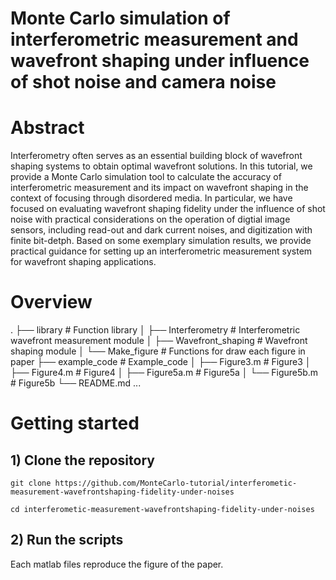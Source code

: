 # Monte Carlo simulation of interferometric measurement and wavefront shaping under influence of shot noise and camera noise 
# Abstract
Interferometry often serves as an essential building block of wavefront shaping systems to obtain optimal wavefront solutions. In this tutorial, we provide a Monte Carlo simulation tool to calculate the accuracy of interferometric measurement and its impact on wavefront shaping in the context of focusing through disordered media. In particular, we have focused on evaluating wavefront shaping fidelity under the influence of shot noise with practical considerations on the operation of digtial image sensors, including read-out and dark current noises, and digitization with finite bit-detph. Based on some exemplary simulation results, we provide practical guidance for setting up an interferometric measurement system for wavefront shaping applications.
# Overview
.
├── library                      # Function library
│   ├── Interferometry           # Interferometric wavefront measurement module
│   ├── Wavefront_shaping        # Wavefront shaping module
│   └── Make_figure              # Functions for draw each figure in paper
├── example_code                 # Example_code 
│   ├── Figure3.m                # Figure3
│   ├── Figure4.m                # Figure4
│   ├── Figure5a.m               # Figure5a
│   └── Figure5b.m               # Figure5b 
└── README.md
...
# Getting started 
## 1) Clone the repository
```
git clone https://github.com/MonteCarlo-tutorial/interferometic-measurement-wavefrontshaping-fidelity-under-noises

cd interferometic-measurement-wavefrontshaping-fidelity-under-noises
```
## 2) Run the scripts
Each matlab files reproduce the figure of the paper.

